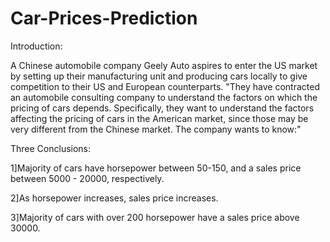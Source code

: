 # Car-Prices-Prediction

Introduction:

A Chinese automobile company Geely Auto aspires to enter the US market by setting up their manufacturing unit and producing cars locally to give competition to their US and European counterparts.
"They have contracted an automobile consulting company to understand the factors on which the pricing of cars depends. Specifically, they want to understand the factors affecting the pricing of cars in the American market, since those may be very different from the Chinese market. The company wants to know:"

Three Conclusions:

1]Majority of cars have horsepower between 50-150, and a sales price between 5000 - 20000, respectively.

2]As horsepower increases, sales price increases.

3]Majority of cars with over 200 horsepower have a sales price above 30000.
